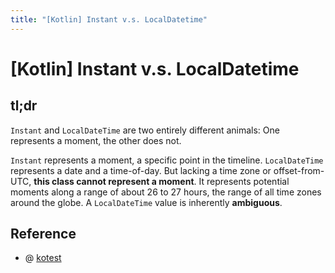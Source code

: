 ```yaml
---
title: "[Kotlin] Instant v.s. LocalDatetime"
---
```


# [Kotlin] Instant v.s. LocalDatetime

## tl;dr

`Instant` and `LocalDateTime` are two entirely different animals: One represents a moment, the other does not.

`Instant` represents a moment, a specific point in the timeline.
`LocalDateTime` represents a date and a time-of-day.
But lacking a time zone or offset-from-UTC, **this class cannot represent a moment**.
It represents potential moments along a range of about 26 to 27 hours, the range of all time zones around the globe.
A `LocalDateTime` value is inherently **ambiguous**.

## Reference

+ @ [kotest](https://github.com/kotest/kotest/blob/master/documentation/docs/extensions/instant.md)
